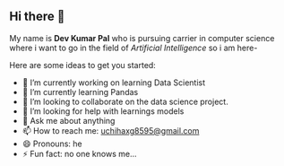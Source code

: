 ## Hi there 👋


My name is **Dev Kumar Pal** who is pursuing carrier in computer science where i want to go in the field of 
*Artificial Intelligence* so i am here-

Here are some ideas to get you started:

- 🔭 I’m currently working on learning Data Scientist
- 🌱 I’m currently learning Pandas  
- 👯 I’m looking to collaborate on the data science project.
- 🤔 I’m looking for help with learnings models
- 💬 Ask me about anything
- 📫 How to reach me: uchihaxg8595@gmail.com
- 😄 Pronouns: he
- ⚡ Fun fact: no one knows me...

